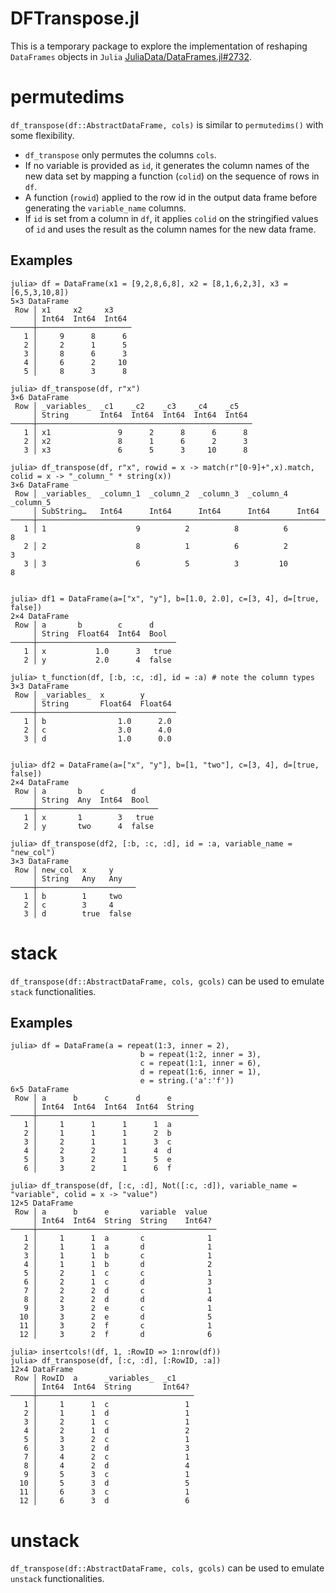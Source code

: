 # DFTranspose.jl

This is a temporary package to explore the implementation of reshaping `DataFrames` objects in `Julia` [JuliaData/DataFrames.jl#2732](https://github.com/JuliaData/DataFrames.jl/issues/2732#issue-865607582).
# permutedims

`df_transpose(df::AbstractDataFrame, cols)` is similar to `permutedims()` with some flexibility.

* `df_transpose` only permutes the columns `cols`.
* If no variable is provided as `id`, it generates the column names of the new data set by mapping a function (`colid`) on the sequence of rows in `df`.
* A function (`rowid`) applied to the row id in the output data frame before generating the `variable_name` columns.
* If `id` is set from a column in `df`, it applies `colid` on the stringified values of `id` and uses the result as the column names for the new data frame.

## Examples

```jldoctest
julia> df = DataFrame(x1 = [9,2,8,6,8], x2 = [8,1,6,2,3], x3 = [6,5,3,10,8])
5×3 DataFrame
 Row │ x1     x2     x3
     │ Int64  Int64  Int64
─────┼─────────────────────
   1 │     9      8      6
   2 │     2      1      5
   3 │     8      6      3
   4 │     6      2     10
   5 │     8      3      8

julia> df_transpose(df, r"x")
3×6 DataFrame
 Row │ _variables_  _c1    _c2    _c3    _c4    _c5
     │ String       Int64  Int64  Int64  Int64  Int64
─────┼────────────────────────────────────────────────
   1 │ x1               9      2      8      6      8
   2 │ x2               8      1      6      2      3
   3 │ x3               6      5      3     10      8

julia> df_transpose(df, r"x", rowid = x -> match(r"[0-9]+",x).match, colid = x -> "_column_" * string(x))
3×6 DataFrame
 Row │ _variables_  _column_1  _column_2  _column_3  _column_4  _column_5
     │ SubString…   Int64      Int64      Int64      Int64      Int64
─────┼────────────────────────────────────────────────────────────────────
   1 │ 1                    9          2          8          6          8
   2 │ 2                    8          1          6          2          3
   3 │ 3                    6          5          3         10          8


julia> df1 = DataFrame(a=["x", "y"], b=[1.0, 2.0], c=[3, 4], d=[true, false])
2×4 DataFrame
 Row │ a       b        c      d
     │ String  Float64  Int64  Bool
─────┼───────────────────────────────
   1 │ x           1.0      3   true
   2 │ y           2.0      4  false

julia> t_function(df, [:b, :c, :d], id = :a) # note the column types
3×3 DataFrame
 Row │ _variables_  x        y
     │ String       Float64  Float64
─────┼───────────────────────────────
   1 │ b                1.0      2.0
   2 │ c                3.0      4.0
   3 │ d                1.0      0.0


julia> df2 = DataFrame(a=["x", "y"], b=[1, "two"], c=[3, 4], d=[true, false])
2×4 DataFrame
 Row │ a       b    c      d
     │ String  Any  Int64  Bool
─────┼───────────────────────────
   1 │ x       1        3   true
   2 │ y       two      4  false

julia> df_transpose(df2, [:b, :c, :d], id = :a, variable_name = "new_col")
3×3 DataFrame
 Row │ new_col  x     y
     │ String   Any   Any
─────┼──────────────────────
   1 │ b        1     two
   2 │ c        3     4
   3 │ d        true  false
```

# stack
`df_transpose(df::AbstractDataFrame, cols, gcols)` can be used to emulate `stack` functionalities.

## Examples
```jldoctest
julia> df = DataFrame(a = repeat(1:3, inner = 2),
                             b = repeat(1:2, inner = 3),
                             c = repeat(1:1, inner = 6),
                             d = repeat(1:6, inner = 1),
                             e = string.('a':'f'))
6×5 DataFrame
 Row │ a      b      c      d      e
     │ Int64  Int64  Int64  Int64  String
─────┼────────────────────────────────────
   1 │     1      1      1      1  a
   2 │     1      1      1      2  b
   3 │     2      1      1      3  c
   4 │     2      2      1      4  d
   5 │     3      2      1      5  e
   6 │     3      2      1      6  f

julia> df_transpose(df, [:c, :d], Not([:c, :d]), variable_name = "variable", colid = x -> "value")
12×5 DataFrame
 Row │ a      b      e       variable  value
     │ Int64  Int64  String  String    Int64?
─────┼────────────────────────────────────────
   1 │     1      1  a       c              1
   2 │     1      1  a       d              1
   3 │     1      1  b       c              1
   4 │     1      1  b       d              2
   5 │     2      1  c       c              1
   6 │     2      1  c       d              3
   7 │     2      2  d       c              1
   8 │     2      2  d       d              4
   9 │     3      2  e       c              1
  10 │     3      2  e       d              5
  11 │     3      2  f       c              1
  12 │     3      2  f       d              6

julia> insertcols!(df, 1, :RowID => 1:nrow(df))
julia> df_transpose(df, [:c, :d], [:RowID, :a])
12×4 DataFrame
 Row │ RowID  a      _variables_  _c1
     │ Int64  Int64  String       Int64?
─────┼───────────────────────────────────
   1 │     1      1  c                 1
   2 │     1      1  d                 1
   3 │     2      1  c                 1
   4 │     2      1  d                 2
   5 │     3      2  c                 1
   6 │     3      2  d                 3
   7 │     4      2  c                 1
   8 │     4      2  d                 4
   9 │     5      3  c                 1
  10 │     5      3  d                 5
  11 │     6      3  c                 1
  12 │     6      3  d                 6
```

# unstack

`df_transpose(df::AbstractDataFrame, cols, gcols)` can be used to emulate `unstack` functionalities.
